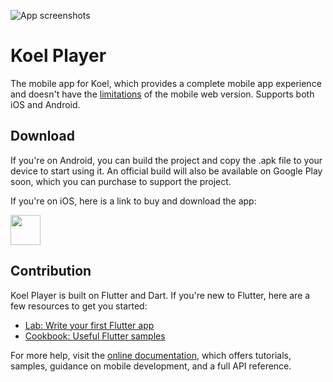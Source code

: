 ![App screenshots](https://user-images.githubusercontent.com/8056274/126906672-f1ef51db-f01d-477f-bffd-9937379e6df1.jpg)

# Koel Player

The mobile app for Koel, which provides a complete mobile app experience and doesn't have the 
[limitations](https://docs.koel.dev/#mobile-support-and-limitation) of the mobile web version. 
Supports both iOS and Android.

## Download

If you're on Android, you can build the project and copy the .apk file to your device to start using it. 
An official build will also be available on Google Play soon, which you can purchase to support the project.

If you're on iOS, here is a link to buy and download the app:

[<img src="https://user-images.githubusercontent.com/8056274/126906876-acd3784c-c984-40e0-a7f5-6d2a8194d294.png" height=48>](https://apps.apple.com/de/app/koel-player/id1576886982?l=en)

## Contribution

Koel Player is built on Flutter and Dart. If you're new to Flutter, here are a few resources to get you started:

- [Lab: Write your first Flutter app](https://flutter.dev/docs/get-started/codelab)
- [Cookbook: Useful Flutter samples](https://flutter.dev/docs/cookbook)

For more help, visit the [online documentation](https://flutter.dev/docs), which offers tutorials,
samples, guidance on mobile development, and a full API reference.
